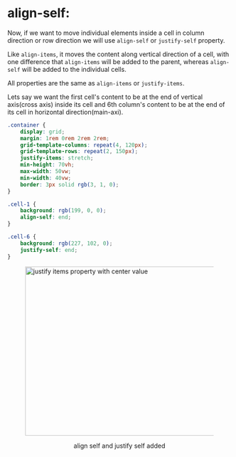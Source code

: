 # align-self:

Now, if we want to move individual elements inside a cell in column direction or row direction we will use `align-self` or `justify-self` property.

Like `align-items`, it moves the content along vertical direction of a cell, with one difference that `align-items` will be added to the parent, whereas `align-self` will be added to the individual cells.

All properties are the same as `align-items` or `justify-items`.

Lets say we want the first cell's content to be at the end of vertical axis(cross axis) inside its cell and 6th column's content to be at the end of its cell in horizontal direction(main-axi).

```css
.container {
	display: grid;
	margin: 1rem 0rem 2rem 2rem;
	grid-template-columns: repeat(4, 120px);
	grid-template-rows: repeat(2, 150px);
	justify-items: stretch;
	min-height: 70vh;
	max-width: 50vw;
	min-width: 40vw;
	border: 3px solid rgb(3, 1, 0);
}

.cell-1 {
	background: rgb(199, 0, 0);
	align-self: end;
}

.cell-6 {
	background: rgb(227, 102, 0);
	justify-self: end;
}
```

<figure>
<img src="../assets/justify-self/justify-self" height="380" width="862" alt="justify items property with center value">
<figcaption><p align="center">align self and justify self added</p><figcaption>
</figure>
